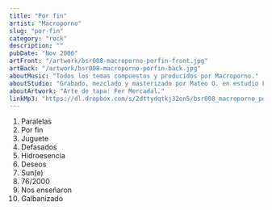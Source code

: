 ```yaml
---
title: "Por fin"
artist: "Macroporno"
slug: "por-fin"
category: "rock"
description: ""
pubDate: "Nov 2006"
artFront: "/artwork/bsr008-macroporno-porfin-front.jpg"
artBack: "/artwork/bsr008-macroporno-porfin-back.jpg"
aboutMusic: "Todos los temas compuestos y producidos por Macroporno."
aboutStudio: "Grabado, mezclado y masterizado por Mateo O. en estudio La Pua en septiembre de 2006."
aboutArtwork: "Arte de tapa: Fer Mercadal."
linkMp3: "https://dl.dropbox.com/s/2dttydqtkj32on5/bsr008_macroporno_por-fin.zip"
---
```


1. Paralelas
2. Por fin
3. Juguete
4. Defasados
5. Hidroesencia
6. Deseos
7. Sun(e)
8. 76/2000
9. Nos enseñaron
10. Galbanizado
